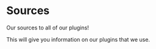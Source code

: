 # Sources

Our sources to all of our plugins!

This will give you information on our plugins that we use.
